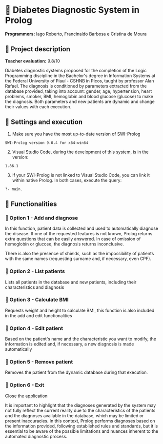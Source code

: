# :page_facing_up: Diabetes Diagnostic System in Prolog

**Programmers:** Iago Roberto, Francinaldo Barbosa e Cristina de Moura

## :link: Project description

**Teacher evaluation:** 9.8/10

Diabetes diagnostic systems proposed for the completion of the Logic Programming discipline in the Bachelor's degree in Information Systems at the Federal University of Piauí - CSHNB in ​​Picos,
taught by professor Alan Rafael. The diagnosis is conditioned by parameters extracted from the database provided, taking into account: gender, age, hypertension, heart problems, smoker, BMI, hemoglobin
and blood glucose (glucose) to make the diagnosis. Both parameters and new patients are dynamic and change their values ​​with each execution.

## :link: Settings and execution
1. Make sure you have the most up-to-date version of SWI-Prolog
```
SWI-Prolog version 9.0.4 for x64-win64
```
2. Visual Studio Code, during the development of this system, is in the version:
```
1.86.1
```
3. If your SWI-Prolog is not linked to Visual Studio Code, you can link it within native Prolog. In both cases, execute the query:
```
?- main.
```

## :link: Functionalities
### :wrench: Option 1 - Add and diagnose

In this function, patient data is collected and used to automatically diagnose the disease. If one of the requested features is not known, Prolog returns extra questions that can be easily answered.
In case of omission of hemoglobin or glucose, the diagnosis returns inconclusive.

There is also the presence of shields, such as the impossibility of patients with the same names (requesting surname and, if necessary, even CPF).

### :wrench: Option 2 - List patients

Lists all patients in the database and new patients, including their characteristics and diagnosis

### :wrench: Option 3 - Calculate BMI

Requests weight and height to calculate BMI, this function is also included in the add and edit functionalities

### :wrench: Option 4 - Edit patient

Based on the patient's name and the characteristic you want to modify, the information is edited and, if necessary, a new diagnosis is made automatically

### :wrench: Option 5 - Remove patient

Removes the patient from the dynamic database during that execution.

### :wrench: Option 6 - Exit

Close the application

It is important to highlight that the diagnoses generated by the system may not fully reflect the current reality due to the characteristics of the patients and the diagnoses available in the database, which may be limited or present inaccuracies. In this context, Prolog performs diagnoses based on the information provided, following established rules and standards, but it is essential to be aware of the possible limitations and nuances inherent to the automated diagnostic process.
